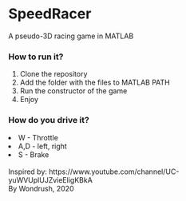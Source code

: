 # SpeedRacer
A pseudo-3D racing game in MATLAB
<h3>How to run it?</h3>
<ol>
<li>Clone the repository</li>
<li>Add the folder with the files to MATLAB PATH</li>
<li>Run the constructor of the game</li>
<li>Enjoy</li>
</ol>
<h3>How do you drive it?</h3>
<li>W - Throttle</li>
<li>A,D - left, right</li>
<li>S - Brake</li>
<br>
Inspired by: https://www.youtube.com/channel/UC-yuWVUplUJZvieEligKBkA
<br>
By Wondrush, 2020
